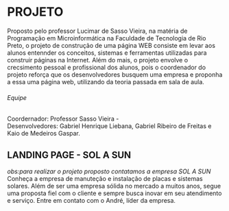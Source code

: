 # PROJETO
Proposto pelo professor Lucimar de Sasso Vieira, na matéria de Programação em Microinformática na Faculdade de Tecnologia de Rio Preto, o projeto de construção de uma página WEB consiste em levar aos alunos entennder os conceitos, sistemas e ferramentas utilizadas para construir páginas na Internet. Além do mais, o projeto envolve o crecsimento pessoal e profissional dos alunos, pois o coordenador do projeto reforça que os desenvolvedores busquem uma empresa e proponha a essa uma página web, utilizando da teoria passada em sala de aula. 

###### Equipe
Coordernador: Professor Sasso Vieira -   
Desenvolvedores: Gabriel Henrique Liebana, Gabriel Ribeiro de Freitas e Kaio de Medeiros Gaspar.

## LANDING PAGE - SOL A SUN
_obs:para realizar o projeto proposto contatamos a empresa SOL A SUN_
Conheça a empresa de manuteção e instalação de placas e sistemas solares. Além de ser uma empresa sólida no mercado a muitos anos, segue uma proposta fiel com o cliente e sempre busca inovar em seu atendimento e serviço. Entre em contato com o André, líder da empresa.
